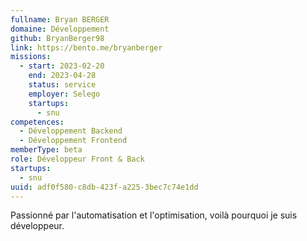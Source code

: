```yaml
---
fullname: Bryan BERGER
domaine: Développement
github: BryanBerger98
link: https://bento.me/bryanberger
missions:
  - start: 2023-02-20
    end: 2023-04-28
    status: service
    employer: Selego
    startups:
      - snu
competences:
  - Développement Backend
  - Développement Frontend
memberType: beta
role: Développeur Front & Back
startups:
  - snu
uuid: adf0f580-c8db-423f-a225-3bec7c74e1dd
---
```

Passionné par l'automatisation et l'optimisation, voilà pourquoi je suis développeur.